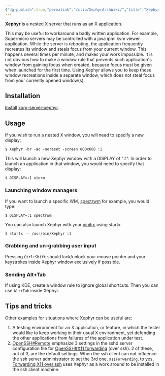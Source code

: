 ```yaml
---
{"dg-publish":true,"permalink":"/clip/XephyrArchWiki/","title":"Xephyr - ArchWiki","created":"2025-05-17T20:45:17.763+08:00"}
---
```


**Xephyr** is a nested X server that runs as an X application.

This may be useful to workaround a badly written application. For example, Supermicro servers may be controlled with a java ipmi kvm viewer application. While the server is rebooting, the application frequently recreates its window and steals focus from your current window. This happens several times per minute, and makes your work impossible. It is not obvious how to make a window rule that prevents such application's window from gaining focus when created, because focus must be given when launched for the first time. Using Xephyr allows you to keep these window recreations inside a separate window, which does not steal focus from your currently opened window(s).

## Installation

[Install](https://wiki.archlinux.org/title/Install "Install") [xorg-server-xephyr](https://archlinux.org/packages/?name=xorg-server-xephyr).

## Usage

If you wish to run a nested X window, you will need to specify a new display:

```
$ Xephyr -br -ac -noreset -screen 800x600 :1
```

This will launch a new Xephyr window with a DISPLAY of ":1". In order to launch an application in that window, you would need to specify that display:

```
$ DISPLAY=:1 xterm
```

### Launching window managers

If you want to launch a specific WM, [spectrwm](https://wiki.archlinux.org/title/Spectrwm "Spectrwm") for example, you would type:

```
$ DISPLAY=:1 spectrwm
```

You can also launch Xephyr with your [xinitrc](https://wiki.archlinux.org/title/Xinitrc "Xinitrc") using startx:

```
$ startx -- /usr/bin/Xephyr :1
```

### Grabbing and un-grabbing user input

Pressing `Ctrl+Shift` should lock/unlock your mouse pointer and your keystrokes inside Xephyr window exclusively if possible.

### Sending Alt+Tab

If using KDE, create a window rule to ignore global shortcuts. Then you can use `Alt+Tab` inside Xephyr.

## Tips and tricks

Other examples for situations where Xephyr can be useful are:

1. A testing environment for an X application, or feature, in which the tester would like to keep working in their usual X environment, yet defending the other applications from failures of the application under test.
2. [OpenSSH#Remote](https://wiki.archlinux.org/title/OpenSSH#Remote "OpenSSH") emphasize 3 settings in the sshd server configuration file for [OpenSSH#X11 forwarding](https://wiki.archlinux.org/title/OpenSSH#X11_forwarding "OpenSSH") (over ssh). 2 of these, out of 3, are the default settings. When the ssh client can not influence the ssh server administrator to set the 3rd one, `X11Forwarding`, to yes, [Forwarding X11 over ssh](https://unix.stackexchange.com/questions/12777/forwarding-x11-over-ssh-if-the-server-configuration-doesnt-allow-it) uses Xephyr as a work around to be installed in the ssh client machine.